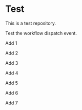 # Test

This is a test repository.

Test the workflow dispatch event.

Add 1

Add 2

Add 3

Add 4

Add 5

Add 6


Add 7